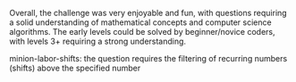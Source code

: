 Overall, the challenge was very enjoyable and fun, with questions requiring a solid understanding of mathematical concepts and computer science algorithms. The early levels could be solved by beginner/novice coders, with levels 3+ requiring a strong understanding.

minion-labor-shifts: the question requires the filtering of recurring numbers (shifts) above the specified number
